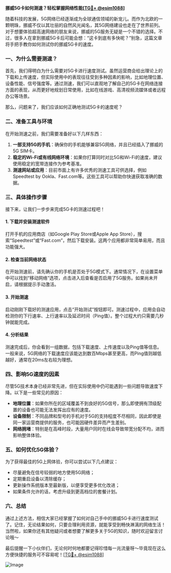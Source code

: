 **挪威5G卡如何测速？轻松掌握网络性能[[TG💪+ @esim1088](https://t.me/s/esim1088)]**

随着科技的发展，5G网络已经逐渐成为全球通信领域的新宠儿。而作为北欧的一颗明珠，挪威不仅以其壮丽的自然风光闻名，其5G网络建设也走在了世界前列。对于想要体验超高速网络的朋友来说，挪威的5G服务无疑是一个不错的选择。不过，很多人在拿到挪威5G卡后可能会想：“这卡到底有多快呢？”别急，这篇文章将手把手教你如何测试你的挪威5G卡的速度。

### 一、为什么需要测速？

首先，我们得明白为什么需要对5G卡进行速度测试。虽然运营商会给出理论上的下载和上传速度，但实际使用中的表现往往受到多种因素的影响，比如地理位置、设备性能、信号强度等。通过测速，我们可以直观地了解自己的5G卡在网络连接方面的表现，从而更好地规划日常使用，比如在线游戏、高清视频流媒体或者远程办公等场景。

那么，问题来了，我们应该如何正确地测试5G卡的速度呢？

### 二、准备工具与环境

在开始测速之前，我们需要准备好以下几样东西：

1. **一部支持5G的手机**：确保你的手机能够兼容5G网络，并且已经插入了挪威的5G SIM卡。
2. **稳定的Wi-Fi或有线网络环境**：如果你打算同时对比5G和Wi-Fi的速度，建议使用稳定的宽带连接作为参考基准。
3. **测速网站或应用**：目前市面上有许多优秀的测速工具可供选择，例如Speedtest by Ookla、Fast.com等。这些工具可以帮助你快速获取准确的数据。

### 三、具体操作步骤

接下来，让我们一步步来完成5G卡的测速过程吧！

#### 1. 下载并安装测速软件

打开手机的应用商店（如Google Play Store或Apple App Store），搜索“Speedtest”或“Fast.com”，然后下载安装。这两个应用都非常简单易用，而且功能强大。

#### 2. 检查当前网络状态

在开始测速前，请先确认你的手机是否处于5G模式下。通常情况下，在设置菜单中可以找到“移动网络”选项，点击进入后查看是否启用了5G服务。如果尚未开启，请根据提示手动激活。

#### 3. 开始测速

启动刚刚下载好的测速应用，点击“开始测试”按钮即可。测速过程中，应用会自动检测你的下行速率、上行速率以及延迟时间（Ping值）。整个过程大约只需要几秒钟就能完成。

#### 4. 分析结果

测速完成后，你会看到一组数据，包括下载速度、上传速度以及Ping值等信息。一般来说，5G网络的下载速度应该能达到数百Mbps甚至更高，而Ping值则越低越好，通常在20ms左右较为理想。

### 四、影响5G速度的因素

尽管5G技术本身已经非常先进，但在实际使用中仍可能遇到一些问题导致速度下降。以下是一些常见的原因：

- **地理位置**：如果你所在的区域覆盖不到良好的5G信号，那么即使拥有顶级配置的设备也可能无法发挥出应有的速度。
- **设备限制**：不同品牌和型号的手机对于5G的支持程度不尽相同，因此即使是同一家运营商提供的服务，也可能因硬件差异而产生差别。
- **网络拥堵**：特别是在高峰时段，大量用户同时在线会导致带宽分配不均，进而影响整体体验。

### 五、如何优化5G体验？

为了获得最佳的5G上网体验，你可以尝试以下几点建议：

- 尽量避免在信号较弱的地方使用5G网络；
- 定期重启设备以清除缓存；
- 更新操作系统版本至最新版，以便享受更多优化改进；
- 如果条件允许的话，考虑升级到更高档位的套餐计划。

### 六、总结

通过上述方法，相信大家已经掌握了如何对自己手中的挪威5G卡进行速度测试了。记住，无论结果如何，只要合理利用资源，就能享受到畅快淋漓的网络生活！当然啦，如果你还有其他疑问或者想要了解更多关于5G的知识，随时欢迎留言讨论哦～

最后提醒一下小伙伴们，无论何时何地都要记得珍惜每一兆流量呀～毕竟现在这么方便快捷的服务可不容易呢！[[TG💪+ @esim1088](https://t.me/s/esim1088)] 

![Image](https://i.postimg.cc/4NQfJmqS/Snipaste-2025-05-13-00-14-12.png)